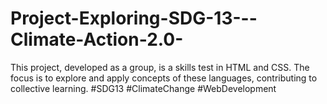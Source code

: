 # Project-Exploring-SDG-13---Climate-Action-2.0-
This project, developed as a group, is a skills test in HTML and CSS. The focus is to explore and apply concepts of these languages, contributing to collective learning. #SDG13 #ClimateChange #WebDevelopment
